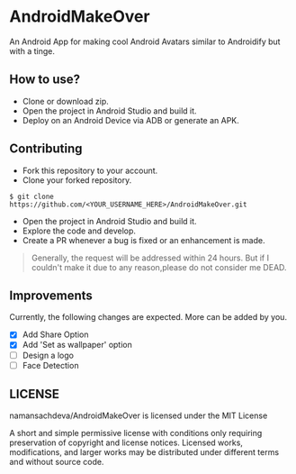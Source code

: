 # AndroidMakeOver
An Android App for making cool Android Avatars similar to Androidify but with a tinge.

## How to use?
* Clone or download zip.
* Open the project in Android Studio and build it.
* Deploy on an Android Device via ADB or generate an APK.

## Contributing
* Fork this repository to your account.
* Clone your forked repository.
```
$ git clone https://github.com/<YOUR_USERNAME_HERE>/AndroidMakeOver.git
```
* Open the project in Android Studio and build it.
* Explore the code and develop.
* Create a PR whenever a bug is fixed or an enhancement is made.

> Generally, the request will be addressed within 24 hours. But if I couldn't make it due to any reason,please do not consider me DEAD.

## Improvements
Currently, the following changes are expected. More can be added by you.
- [x] Add Share Option
- [x] Add 'Set as wallpaper' option
- [ ] Design a logo
- [ ] Face Detection

## LICENSE
namansachdeva/AndroidMakeOver is licensed under the MIT License

A short and simple permissive license with conditions only requiring preservation of copyright and license notices.
Licensed works, modifications, and larger works may be distributed under different terms and without source code.
